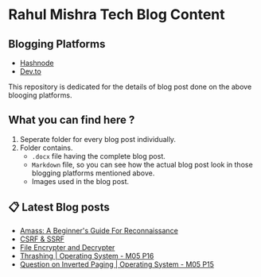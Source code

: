 # Rahul Mishra Tech Blog Content

## Blogging Platforms
- [Hashnode](https://programmingport.hashnode.dev/)
- [Dev.to](https://dev.to/rahulmishra05)

This repository is dedicated for the details of blog post done on the above blooging platforms.

## What you can find here ?
1. Seperate folder for every blog post individually.
2. Folder contains.
    - `.docx` file having the complete blog post.
    - `Markdown` file, so you can see how the actual blog post look in those blogging platforms mentioned above.
    - Images used in the blog post.

## 📋 Latest Blog posts
<!-- BLOG-POST-LIST:START -->
- [Amass: A Beginner's Guide For Reconnaissance](https://dev.to/rahulmishra05/amass-a-beginner-s-guide-for-reconnaissance-4a0p)
- [CSRF & SSRF](https://dev.to/rahulmishra05/csrf-ssrf-2enp)
- [File Encrypter and Decrypter](https://dev.to/rahulmishra05/file-encrypter-and-decrypter-10mo)
- [Thrashing | Operating System - M05 P16](https://dev.to/rahulmishra05/thrashing-operating-system-m05-p16-463a)
- [Question on Inverted Paging | Operating System - M05 P15](https://dev.to/rahulmishra05/question-on-inverted-paging-operating-system-m05-p15-4pii)
<!-- BLOG-POST-LIST:END -->

